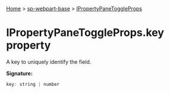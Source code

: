 <!-- docId=sp-webpart-base.ipropertypanetoggleprops.key -->

[Home](./index.md) &gt; [sp-webpart-base](./sp-webpart-base.md) &gt; [IPropertyPaneToggleProps](./sp-webpart-base.ipropertypanetoggleprops.md)

# IPropertyPaneToggleProps.key property

A key to uniquely identify the field.

**Signature:**
```javascript
key: string | number
```
